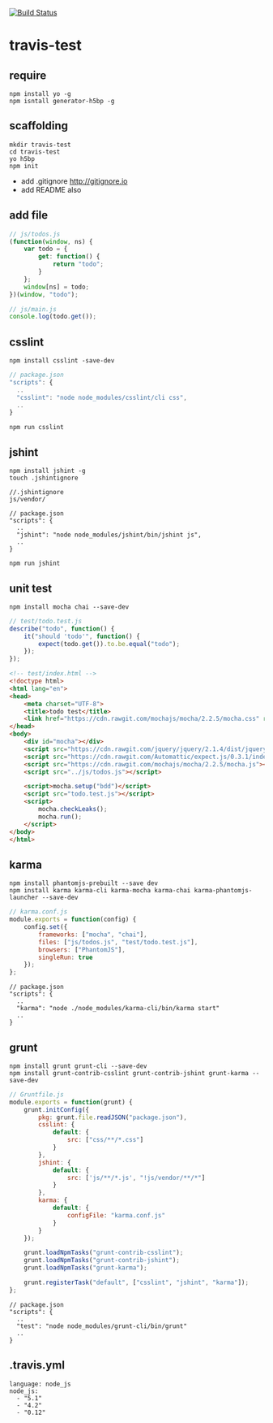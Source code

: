 [![Build Status](https://travis-ci.org/fairesy/travis-test.svg?branch=master)](https://travis-ci.org/fairesy/travis-test)
# travis-test

## require
```
npm install yo -g
npm isntall generator-h5bp -g
```

## scaffolding
```
mkdir travis-test
cd travis-test
yo h5bp
npm init
```

* add .gitignore http://gitignore.io
* add README also

## add file
``` javascript
// js/todos.js
(function(window, ns) {
    var todo = {
        get: function() {
            return "todo";
        }
    };
    window[ns] = todo;
})(window, "todo");
```

``` javascript
// js/main.js
console.log(todo.get());
```

## csslint
```
npm install csslint -save-dev
```

``` javascript
// package.json
"scripts": {
  ..
  "csslint": "node node_modules/csslint/cli css",
  ..
}
```

```
npm run csslint
```

## jshint
```
npm install jshint -g
touch .jshintignore
```

```
//.jshintignore
js/vendor/
```

```
// package.json
"scripts": {
  ..
  "jshint": "node node_modules/jshint/bin/jshint js",
  ..
}
```

```
npm run jshint
```

## unit test
```
npm install mocha chai --save-dev
```

```javascript
// test/todo.test.js
describe("todo", function() {
	it("should 'todo'", function() {
		expect(todo.get()).to.be.equal("todo");
	});
});
```

``` html
<!-- test/index.html -->
<!doctype html>
<html lang="en">
<head>
    <meta charset="UTF-8">
    <title>todo test</title>
    <link href="https://cdn.rawgit.com/mochajs/mocha/2.2.5/mocha.css" rel="stylesheet" />
</head>
<body>
    <div id="mocha"></div>
    <script src="https://cdn.rawgit.com/jquery/jquery/2.1.4/dist/jquery.min.js"></script>
    <script src="https://cdn.rawgit.com/Automattic/expect.js/0.3.1/index.js"></script>
    <script src="https://cdn.rawgit.com/mochajs/mocha/2.2.5/mocha.js"></script>
    <script src="../js/todos.js"></script>

    <script>mocha.setup("bdd")</script>
    <script src="todo.test.js"></script>
    <script>
        mocha.checkLeaks();
        mocha.run();
    </script>
</body>
</html>
```


## karma
```
npm install phantomjs-prebuilt --save dev
npm install karma karma-cli karma-mocha karma-chai karma-phantomjs-launcher --save-dev
```

```javascript
// karma.conf.js
module.exports = function(config) {
	config.set({
		frameworks: ["mocha", "chai"],
		files: ["js/todos.js", "test/todo.test.js"],
		browsers: ["PhantomJS"],
		singleRun: true
	});
};
```

```
// package.json
"scripts": {
  ..
  "karma": "node ./node_modules/karma-cli/bin/karma start"
  ..
}
```

## grunt
```
npm install grunt grunt-cli --save-dev
npm install grunt-contrib-csslint grunt-contrib-jshint grunt-karma --save-dev
```

```javascript
// Gruntfile.js
module.exports = function(grunt) {
	grunt.initConfig({
		pkg: grunt.file.readJSON("package.json"),
		csslint: {
			default: {
				src: ["css/**/*.css"]
			}
		},
		jshint: {
			default: {
				src: ['js/**/*.js', "!js/vendor/**/*"]
			}
		},
		karma: {
			default: {
				configFile: "karma.conf.js"
			}
		}
	});

	grunt.loadNpmTasks("grunt-contrib-csslint");
	grunt.loadNpmTasks("grunt-contrib-jshint");
	grunt.loadNpmTasks("grunt-karma");

	grunt.registerTask("default", ["csslint", "jshint", "karma"]);
};
```

```
// package.json
"scripts": {
  ..
  "test": "node node_modules/grunt-cli/bin/grunt"
  ..
}
```

## .travis.yml
```
language: node_js
node_js:
  - "5.1"
  - "4.2"
  - "0.12"
```